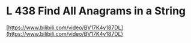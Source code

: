 # L 438 Find All Anagrams in a String
 
[https://www.bilibili.com/video/BV17K4y187DL](https://www.bilibili.com/video/BV17K4y187DL)